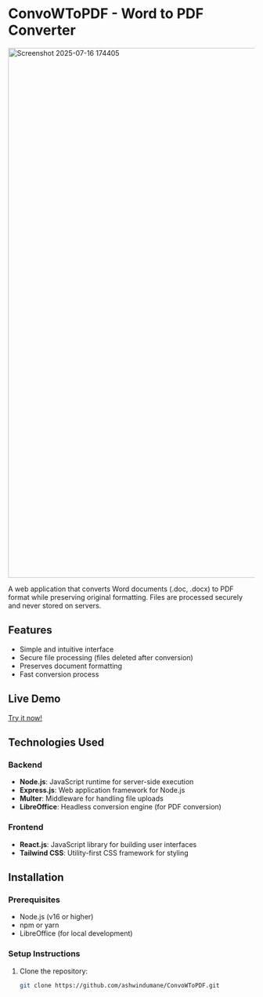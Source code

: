 # ConvoWToPDF - Word to PDF Converter

<img width="1920" height="1080" alt="Screenshot 2025-07-16 174405" src="https://github.com/user-attachments/assets/95ee366b-6f3b-4cf0-b4b2-94521b9117a6" />


A web application that converts Word documents (.doc, .docx) to PDF format while preserving original formatting. Files are processed securely and never stored on servers.

## Features
- Simple and intuitive interface
- Secure file processing (files deleted after conversion)
- Preserves document formatting
- Fast conversion process

## Live Demo
[Try it now!](https://convowordtopdf.vercel.app/) 

## Technologies Used

### Backend
- **Node.js**: JavaScript runtime for server-side execution
- **Express.js**: Web application framework for Node.js
- **Multer**: Middleware for handling file uploads
- **LibreOffice**: Headless conversion engine (for PDF conversion)

### Frontend
- **React.js**: JavaScript library for building user interfaces
- **Tailwind CSS**: Utility-first CSS framework for styling

## Installation

### Prerequisites
- Node.js (v16 or higher)
- npm or yarn
- LibreOffice (for local development)

### Setup Instructions
1. Clone the repository:
   ```bash
   git clone https://github.com/ashwindumane/ConvoWToPDF.git

